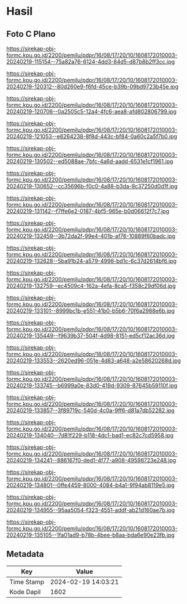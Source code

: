 # Hasil

## Foto C Plano

https://sirekap-obj-formc.kpu.go.id/2200/pemilu/pdpr/16/08/17/20/10/1608172010003-20240219-115154--75a82a76-6124-4dd3-84d5-d87b8b2ff3cc.jpg

https://sirekap-obj-formc.kpu.go.id/2200/pemilu/pdpr/16/08/17/20/10/1608172010003-20240219-120312--80d260e9-f6fd-45ce-b39b-09bd9723b45e.jpg

https://sirekap-obj-formc.kpu.go.id/2200/pemilu/pdpr/16/08/17/20/10/1608172010003-20240219-120706--0a2505c5-12a4-4fc6-aea8-afd802806799.jpg

https://sirekap-obj-formc.kpu.go.id/2200/pemilu/pdpr/16/08/17/20/10/1608172010003-20240219-121053--e6264238-8f8d-443c-bf84-0a60c2a5f7b0.jpg

https://sirekap-obj-formc.kpu.go.id/2200/pemilu/pdpr/16/08/17/20/10/1608172010003-20240219-130502--ed5088ae-7bfc-4a6d-aadd-6531e1cf1961.jpg

https://sirekap-obj-formc.kpu.go.id/2200/pemilu/pdpr/16/08/17/20/10/1608172010003-20240219-130652--cc35696b-f0c0-4a88-b3da-9c37250d0d1f.jpg

https://sirekap-obj-formc.kpu.go.id/2200/pemilu/pdpr/16/08/17/20/10/1608172010003-20240219-131142--f7ffe6e2-0187-4bf5-965e-b0d06612f7c7.jpg

https://sirekap-obj-formc.kpu.go.id/2200/pemilu/pdpr/16/08/17/20/10/1608172010003-20240219-132459--3b72da2f-99e4-401b-af76-10889f60badc.jpg

https://sirekap-obj-formc.kpu.go.id/2200/pemilu/pdpr/16/08/17/20/10/1608172010003-20240219-132628--5ba91b24-a579-4998-bd1c-6c37d2614bf6.jpg

https://sirekap-obj-formc.kpu.go.id/2200/pemilu/pdpr/16/08/17/20/10/1608172010003-20240219-132759--ec4509c4-162a-4efa-8ca5-f358c29df06d.jpg

https://sirekap-obj-formc.kpu.go.id/2200/pemilu/pdpr/16/08/17/20/10/1608172010003-20240219-133101--8999bc1b-e551-41b0-b5b6-70f6a2988e6b.jpg

https://sirekap-obj-formc.kpu.go.id/2200/pemilu/pdpr/16/08/17/20/10/1608172010003-20240219-135449--f9639b37-504f-4d98-8151-ed5cf12ac36d.jpg

https://sirekap-obj-formc.kpu.go.id/2200/pemilu/pdpr/16/08/17/20/10/1608172010003-20240219-133553--2620ed96-051e-4d83-a648-a2e58620268d.jpg

https://sirekap-obj-formc.kpu.go.id/2200/pemilu/pdpr/16/08/17/20/10/1608172010003-20240219-133745--b6999a0e-83d0-419d-9309-87645b59110f.jpg

https://sirekap-obj-formc.kpu.go.id/2200/pemilu/pdpr/16/08/17/20/10/1608172010003-20240219-133857--3f89719c-540d-4c0a-9ff6-d81a7db52282.jpg

https://sirekap-obj-formc.kpu.go.id/2200/pemilu/pdpr/16/08/17/20/10/1608172010003-20240219-134040--7d81f229-b118-4dc1-bad1-ec82c7cd5958.jpg

https://sirekap-obj-formc.kpu.go.id/2200/pemilu/pdpr/16/08/17/20/10/1608172010003-20240219-134241--886167f0-ded1-4f77-a908-49598723e248.jpg

https://sirekap-obj-formc.kpu.go.id/2200/pemilu/pdpr/16/08/17/20/10/1608172010003-20240219-134801--0ffe4459-8000-4084-b4a1-9f94ab8119e5.jpg

https://sirekap-obj-formc.kpu.go.id/2200/pemilu/pdpr/16/08/17/20/10/1608172010003-20240219-134955--95aa5054-f323-4551-addf-ab21d160ae7b.jpg

https://sirekap-obj-formc.kpu.go.id/2200/pemilu/pdpr/16/08/17/20/10/1608172010003-20240219-135105--1fa01ad9-b78b-4bee-b8aa-bda6e90e23fb.jpg


## Metadata

| Key        | Value               |
| ---------- | ------------------- |
| Time Stamp | 2024-02-19 14:03:21 |
| Kode Dapil | 1602                |



